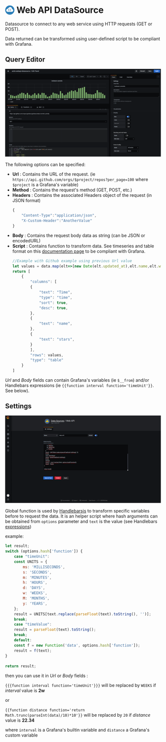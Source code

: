 # <img src="src/img/WebAPI.svg" width="30" style="margin-bottom:-5px"> Web API DataSource

Datasource to connect to any web service using HTTP requests (GET or POST).

Data returned can be transformed using user-defined script to be compliant with Grafana.


## Query Editor

![Settings](/img/query.png)

The following options can be specified:
- **Url** : Contains the URL of the request. (ie `https://api.github.com/orgs/$project/repos?per_page=100` where `$project` is a Grafana's variable)
- **Method** : Contains the request's method (GET, POST, etc.)
- **Headers** : Contains the associated Headers object of the request (in JSON format)
    ```javascript
    {
        "Content-Type":"application/json",
        "X-Custom-Header":"AnotherValue"
    }
    ```
- **Body** : Contains the request body data as string (can be JSON or encodedURL)
- **Script** : Contains function to transform data. See timeseries and table format on this [documentation page](https://grafana.com/docs/grafana/latest/plugins/developing/datasources/) to be compliant with Grafana.
    ```javascript
    //Example with Github example using previous Url value
    let values = data.map(elt=>[new Date(elt.updated_at),elt.name,elt.watchers])
    return [
        {
            "columns": [
            {
                "text": "Time",
                "type": "time",
                "sort": true,
                "desc": true,
            },
            {
                "text": "name",
            },
            {
                "text": "stars",
            }
            ],
            "rows": values,
            "type": "table"
        }
    ]
    ```
*Url* and *Body* fields can contain Grafana's variables (ie `$__from`) and/or Handlebars expressions (ie `{{function interval function='timeUnit'}}`. See below).

## Settings

![Settings](/img/conf.png)

Global function is used by [Handlebarsjs](https://handlebarsjs.com/) to transform specific variables before to request the data.
It is an helper script where hash arguments can be obtained from `options` parameter and `text` is the value (see Handlebars [expressions](https://handlebarsjs.com/guide/expressions.html#helpers-with-hash-arguments)) 

example:
```javascript
let result;
switch (options.hash['function']) {
    case "timeUnit":
    const UNITS = {
        ms: 'MILLISECONDS',
        s: 'SECONDS',
        m: 'MINUTES',
        h: 'HOURS',
        d: 'DAYS',
        w: 'WEEKS',
        M: 'MONTHS',
        y: 'YEARS',
    };
    result = UNITS[text.replace(parseFloat(text).toString(), '')];
    break;
    case "timeValue":
    result = parseFloat(text).toString();
    break;
    default:
    const f = new Function('data', options.hash['function']);
    result = f(text);
}

return result;
```
then you can use it in *Url* or *Body* fields :

`{{{function interval function='timeUnit'}}}` will be replaced by `WEEKS` if *interval* value is **2w**

or

`{{function distance function='return Math.trunc(parseInt(data)/10)*10'}}` will be replaced by `20` if *distance* value is **22.34**

where `interval` is a Grafana's builtin variable and `distance` a Grafana's custom variable
